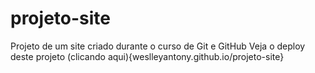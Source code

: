 # projeto-site
 Projeto de um site criado durante o curso de Git e GitHub
Veja o deploy deste projeto (clicando aqui){weslleyantony.github.io/projeto-site}
